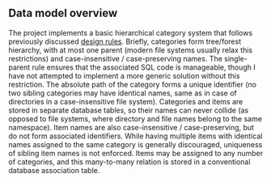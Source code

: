 ## Data model overview

The project implements a basic hierarchical category system that follows previously discussed [design rules][MP Design Rules]. Briefly, categories form tree/forest hierarchy, with at most one parent (modern file systems usually relax this restrictions) and case-insensitive / case-preserving names. The single-parent rule ensures that the associated SQL code is manageable, though I have not attempted to implement a more generic solution without this restriction. The absolute path of the category forms a unique identifier (no two sibling categories may have identical names, same as in case of directories in a case-insensitive file system). Categories and items are stored in separate database tables, so their names can never collide (as opposed to file systems, where directory and file names belong to the same namespace). Item names are also case-insensitive / case-preserving, but do not form associated identifiers. While having multiple items with identical names assigned to the same category is generally discouraged, uniqueness of sibling item names is not enforced. Items may be assigned to any number of categories, and this many-to-many relation is stored in a conventional database association table.


<!-- References -->

[MP Design Rules]: https://pchemguy.github.io/SQLite-SQL-Tutorial/mat-paths/design-rules